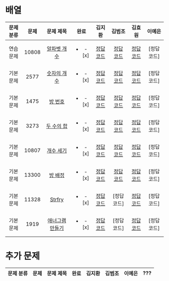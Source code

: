 # 배열

| 문제 분류 | 문제 | 문제 제목 | 완료 | 김지환 | 김범조 | 김효원 | 이예은 |
| :--: | :--: | :--: | :--: | :--: | :--: | :--: | :--: |
| 연습 문제 | 10808 | [알파벳 개수](https://www.acmicpc.net/problem/10808) |<ul><li> -[x] </li></ul> | [정답 코드](/자료구조/solution/10808-김지환.cpp) | [정답 코드](https://github.com/kim13175/algo_study/blob/main/BOJ/%EB%B0%B0%EC%97%B4/10808_%EC%95%8C%ED%8C%8C%EB%B2%B3%EA%B0%9C%EC%88%98) | [정답 코드](https://github.com/evelyn-Kim/codingtest/blob/master/%EB%B0%B0%EC%97%B4/10808_myo.py) | [정답 코드] |
| 기본 문제 | 2577 | [숫자의 개수](https://www.acmicpc.net/problem/2577) | <ul><li> -[x] </li></ul> | [정답 코드](/자료구조/solution/2577-김지환.cpp) | [정답 코드](https://github.com/kim13175/algo_study/blob/main/BOJ/%EB%B0%B0%EC%97%B4/2577_%EC%88%AB%EC%9E%90%EC%9D%98%20%EA%B0%9C%EC%88%98) | [정답 코드](https://github.com/evelyn-Kim/codingtest/blob/master/%EB%B0%B0%EC%97%B4/2577_myo.py) | [정답 코드] |
| 기본 문제 | 1475 | [방 번호](https://www.acmicpc.net/problem/1475) | <ul><li> -[x] </li></ul> | [정답 코드](/자료구조/solution/1475-김지환.cpp) | [정답 코드](https://github.com/kim13175/algo_study/blob/main/BOJ/%EB%B0%B0%EC%97%B4/1475_%EB%B0%A9%EB%B2%88%ED%98%B8) | [정답 코드](https://github.com/evelyn-Kim/codingtest/blob/master/%EB%B0%B0%EC%97%B4/1475_myo.py) | [정답 코드] |
| 기본 문제 | 3273 | [두 수의 합](https://www.acmicpc.net/problem/3273) | <ul><li> -[x] </li></ul> | [정답 코드](/자료구조/solution/3273-김지환.cpp) | [정답 코드](https://github.com/kim13175/algo_study/blob/main/BOJ/%EB%B0%B0%EC%97%B4/3273_%EB%91%90%20%EC%88%98%EC%9D%98%20%ED%95%A9)  | [정답 코드](https://github.com/evelyn-Kim/codingtest/blob/master/%EB%B0%B0%EC%97%B4/3273_myo.py) | [정답 코드] |
| 기본 문제 | 10807 | [개수 세기](https://www.acmicpc.net/problem/10807) | <ul><li> -[x] </li></ul> | [정답 코드](/자료구조/solution/10807-김지환.cpp)  | [정답 코드](https://github.com/kim13175/algo_study/blob/main/BOJ/%EB%B0%B0%EC%97%B4/10807_%EA%B0%9C%EC%88%98%EC%84%B8%EA%B8%B0)  | [정답 코드](https://github.com/evelyn-Kim/codingtest/blob/master/%EB%B0%B0%EC%97%B4/10807_myo.py) | [정답 코드] |
| 기본 문제 | 13300 | [방 배정](https://www.acmicpc.net/problem/13300) | <ul><li> -[x] </li></ul> | [정답 코드](/자료구조/solution/13300-김지환.cpp) | [정답 코드](https://github.com/kim13175/algo_study/blob/main/BOJ/%EB%B0%B0%EC%97%B4/13300_%EB%B0%A9%EB%B0%B0%EC%A0%95)  | [정답 코드](https://github.com/evelyn-Kim/codingtest/blob/master/%EB%B0%B0%EC%97%B4/13300_myo.py) | [정답 코드] |
| 기본 문제 | 11328 | [Strfry](https://www.acmicpc.net/problem/11328) | <ul><li> -[x] </li></ul> | [정답 코드](/자료구조/solution/11328-김지환.cpp)  | [정답 코드]  | [정답 코드](https://github.com/evelyn-Kim/codingtest/blob/master/%EB%B0%B0%EC%97%B4/11328_myo.py) | [정답 코드] |
| 기본 문제 | 1919 | [애너그램 만들기](https://www.acmicpc.net/problem/1919) | <ul><li> -[x] </li></ul> | [정답 코드](/자료구조/solution/1919-김지환.cpp)  | [정답 코드]  | [정답 코드](https://github.com/evelyn-Kim/codingtest/blob/master/%EB%B0%B0%EC%97%B4/1919_myo.py) | [정답 코드] |

# 추가 문제
| 문제 분류 | 문제 | 문제 제목 | 완료 | 김지환 | 김범조 | 이예은 | ??? |
| :--: | :--: | :--: | :--: | :--: | :--: | :--: | :--: |
